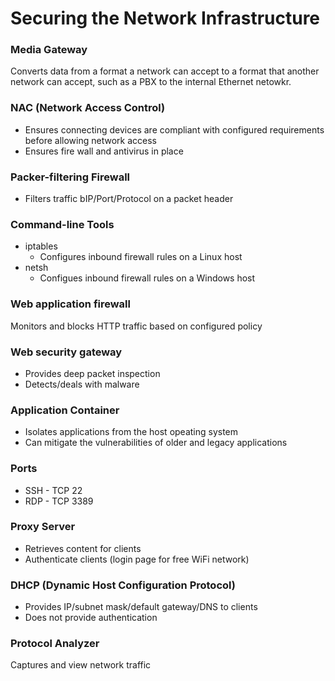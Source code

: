 # Securing the Network Infrastructure

### Media Gateway
Converts data from a format a network can accept to a format that another network can accept, such as a PBX to the internal Ethernet netowkr.

### NAC (Network Access Control)
* Ensures connecting devices are compliant with configured requirements before allowing network access
* Ensures fire wall and antivirus in place

### Packer-filtering Firewall
* Filters traffic bIP/Port/Protocol on a packet header

### Command-line Tools
* iptables
  * Configures inbound firewall rules on a Linux host
* netsh
  * Configues inbound firewall rules on a Windows host
  
### Web application firewall
Monitors and blocks HTTP traffic based on configured policy

### Web security gateway
* Provides deep packet inspection
* Detects/deals with malware

### Application Container
* Isolates applications from the host opeating system
* Can mitigate the vulnerabilities of older and legacy applications

### Ports
* SSH - TCP 22
* RDP - TCP 3389

### Proxy Server
* Retrieves content for clients
* Authenticate clients (login page for free WiFi network)

### DHCP (Dynamic Host Configuration Protocol)
* Provides IP/subnet mask/default gateway/DNS to clients
* Does not provide authentication

### Protocol Analyzer
Captures and view network traffic
